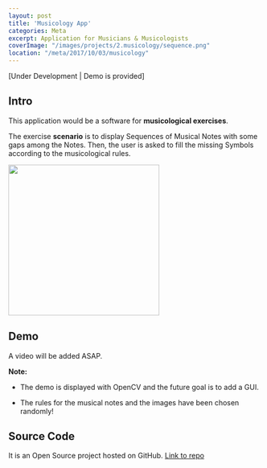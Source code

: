 ```yaml
---
layout: post
title: 'Musicology App'
categories: Meta
excerpt: Application for Musicians & Musicologists
coverImage: "/images/projects/2.musicology/sequence.png"
location: "/meta/2017/10/03/musicology"
---
```

[Under Development \| Demo is provided]

## Intro

This application would be a software for **musicological exercises**.

The exercise **scenario** is to display Sequences of Musical Notes with some gaps among the Notes. Then, the user is asked to fill the missing Symbols according to the musicological rules. 



<img src="{{ site.github.url }}/images/projects/2.musicology/sequence.png" width="300">



## Demo 


A video will be added ASAP.

**Note:**

* The demo is displayed with OpenCV and the future goal is to add a GUI.

* The rules for the musical notes and the images have been chosen randomly! 


## Source Code

It is an Open Source project hosted on GitHub. [Link to repo](https://github.com/pavlidischrs/musicology)
